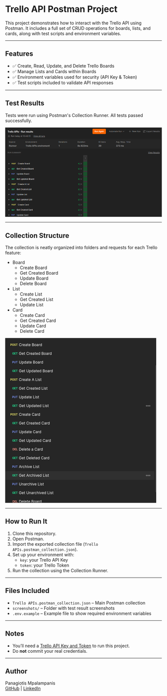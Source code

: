 #  Trello API Postman Project

This project demonstrates how to interact with the Trello API using Postman. It includes a full set of CRUD operations for boards, lists, and cards, along with test scripts and environment variables.

---

##  Features

- ✅ Create, Read, Update, and Delete Trello Boards
- ✅ Manage Lists and Cards within Boards
- ✅ Environment variables used for security (API Key & Token)
- ✅ Test scripts included to validate API responses

---

##  Test Results

Tests were run using Postman's Collection Runner. All tests passed successfully.

![Test Results](screenshots/test_results_summary.png)

---

##  Collection Structure

The collection is neatly organized into folders and requests for each Trello feature:

- Board
  - Create Board
  - Get Created Board
  - Update Board
  - Delete Board
- List
  - Create List
  - Get Created List
  - Update List
- Card
  - Create Card
  - Get Created Card
  - Update Card
  - Delete Card
  
![Collection Structure](screenshots/collection_structure.png)

---

##  How to Run It

1. Clone this repository.
2. Open Postman.
3. Import the exported collection file (`Trello APIs.postman_collection.json`).
4. Set up your environment with:
   - `key`: your Trello API Key
   - `token`: your Trello Token
5. Run the collection using the Collection Runner.

---

##  Files Included

- `Trello APIs.postman_collection.json` – Main Postman collection
- `screenshots/` – Folder with test result screenshots
- `.env.example` – Example file to show required environment variables

---

##  Notes

- You’ll need a [Trello API Key and Token](https://trello.com/app-key) to run this project.
- Do **not** commit your real credentials.

---

##  Author

Panagiotis Mpalampanis  
[GitHub](https://github.com/Panos2050) | [LinkedIn](https://linkedin.com/in/panosmpalampanhs)


